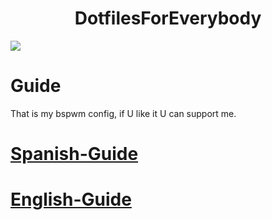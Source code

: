 <h1 align="center">DotfilesForEverybody</h1>
  
  <img src="https://i.imgur.com/mnkMygA.png">

# Guide
That is my bspwm config, if U like it U can support me.

# [Spanish-Guide](https://github.com/P4NAD3ROXIS/DotfilesForEverybody/tree/main/Guide/Spanish-Version)
# [English-Guide](https://github.com/P4NAD3ROXIS/DotfilesForEverybody/tree/main/Guide/English-Version)
